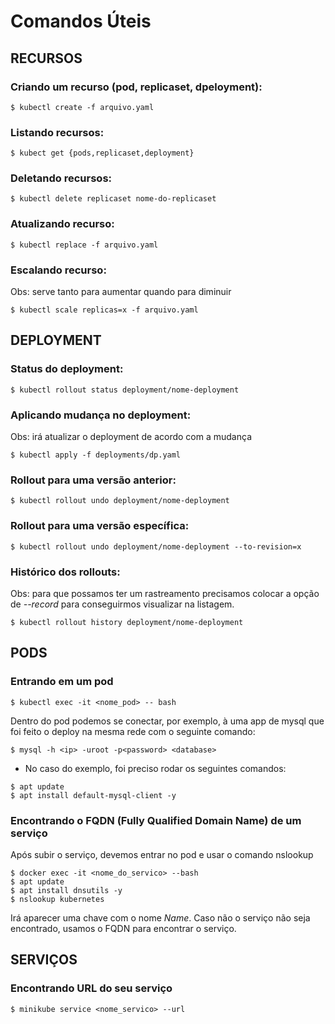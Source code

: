# Comandos Úteis

## RECURSOS

### Criando um recurso (pod, replicaset, dpeloyment):
```
$ kubectl create -f arquivo.yaml
```
### Listando recursos: 
```
$ kubect get {pods,replicaset,deployment}
```
### Deletando recursos:
```
$ kubectl delete replicaset nome-do-replicaset
```
### Atualizando recurso:
```
$ kubectl replace -f arquivo.yaml
```
### Escalando recurso:
Obs: serve tanto para aumentar quando para diminuir
```
$ kubectl scale replicas=x -f arquivo.yaml
```

## DEPLOYMENT

### Status do deployment:
```
$ kubectl rollout status deployment/nome-deployment
```
### Aplicando mudança no deployment:
Obs: irá atualizar o deployment de acordo com a mudança
```
$ kubectl apply -f deployments/dp.yaml
```
### Rollout para uma versão anterior:
```
$ kubectl rollout undo deployment/nome-deployment
```
### Rollout para uma versão específica:
```
$ kubectl rollout undo deployment/nome-deployment --to-revision=x
```
### Histórico dos rollouts:
Obs: para que possamos ter um rastreamento precisamos colocar a opção de *--record* para conseguirmos visualizar na listagem.
```
$ kubectl rollout history deployment/nome-deployment
```

## PODS

### Entrando em um pod
```
$ kubectl exec -it <nome_pod> -- bash
```
Dentro do pod podemos se conectar, por exemplo, à uma app de mysql que foi feito o deploy na mesma rede com o seguinte comando:
```
$ mysql -h <ip> -uroot -p<password> <database>
```
* No caso do exemplo, foi preciso rodar os seguintes comandos:
```
$ apt update
$ apt install default-mysql-client -y
```

### Encontrando o FQDN (Fully Qualified Domain Name) de um serviço
Após subir o serviço, devemos entrar no pod e usar o comando nslookup
```
$ docker exec -it <nome_do_servico> --bash
$ apt update
$ apt install dnsutils -y
$ nslookup kubernetes
```
Irá aparecer uma chave com o nome *Name*. Caso não o serviço não seja encontrado, usamos o FQDN para encontrar o serviço.

## SERVIÇOS

### Encontrando URL do seu serviço
```
$ minikube service <nome_servico> --url
```
